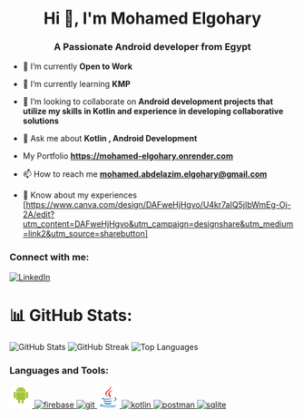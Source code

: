 
<h1 align="center">Hi 👋, I'm Mohamed Elgohary</h1>
<h3 align="center">A Passionate Android developer from Egypt</h3>

- 🔭 I’m currently **Open to Work**

- 🌱 I’m currently learning **KMP**

- 👯 I’m looking to collaborate on **Android development projects that utilize my skills in Kotlin and experience in developing collaborative solutions**

- 💬 Ask me about **Kotlin , Android Development**

- My Portfolio **https://mohamed-elgohary.onrender.com**

- 📫 How to reach me **mohamed.abdelazim.elgohary@gmail.com**

- 📄 Know about my experiences [https://www.canva.com/design/DAFweHjHgvo/U4kr7aIQ5jIbWmEg-Oj-2A/edit?utm_content=DAFweHjHgvo&utm_campaign=designshare&utm_medium=link2&utm_source=sharebutton]

<h3 align="left">Connect with me:</h3>
<p align="left">

  [![LinkedIn](https://img.shields.io/badge/LinkedIn-%230077B5.svg?logo=linkedin&logoColor=white)](https://www.linkedin.com/in/mohamed-elgohary8) 


# 📊 GitHub Stats:
![GitHub Stats](https://github-readme-stats.vercel.app/api?username=MohamedElgohary88&theme=dark&hide_border=false&include_all_commits=false&count_private=false)
![GitHub Streak](https://github-readme-streak-stats.herokuapp.com/?user=MohamedElgohary88&theme=dark&hide_border=false)
![Top Languages](https://github-readme-stats.vercel.app/api/top-langs/?username=MohamedElgohary88&theme=dark&hide_border=false&include_all_commits=false&count_private=false&layout=compact)


<h3 align="left">Languages and Tools:</h3>
<p align="left"> <a href="https://developer.android.com" target="_blank" rel="noreferrer"> <img src="https://raw.githubusercontent.com/devicons/devicon/master/icons/android/android-original-wordmark.svg" alt="android" width="40" height="40"/> </a> <a href="https://firebase.google.com/" target="_blank" rel="noreferrer"> <img src="https://www.vectorlogo.zone/logos/firebase/firebase-icon.svg" alt="firebase" width="40" height="40"/> </a> <a href="https://git-scm.com/" target="_blank" rel="noreferrer"> <img src="https://www.vectorlogo.zone/logos/git-scm/git-scm-icon.svg" alt="git" width="40" height="40"/> </a> <a href="https://www.java.com" target="_blank" rel="noreferrer"> <img src="https://raw.githubusercontent.com/devicons/devicon/master/icons/java/java-original.svg" alt="java" width="40" height="40"/> </a> <a href="https://kotlinlang.org" target="_blank" rel="noreferrer"> <img src="https://www.vectorlogo.zone/logos/kotlinlang/kotlinlang-icon.svg" alt="kotlin" width="40" height="40"/> </a> <a href="https://postman.com" target="_blank" rel="noreferrer"> <img src="https://www.vectorlogo.zone/logos/getpostman/getpostman-icon.svg" alt="postman" width="40" height="40"/> </a> <a href="https://www.sqlite.org/" target="_blank" rel="noreferrer"> <img src="https://www.vectorlogo.zone/logos/sqlite/sqlite-icon.svg" alt="sqlite" width="40" height="40"/> </a> </p>

